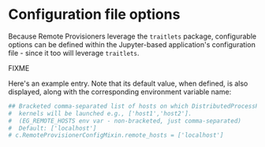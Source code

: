 # Configuration file options

Because Remote Provisioners leverage the `traitlets` package, configurable options can be defined
within the Jupyter-based application's configuration file - since it too will leverage `traitlets`.

FIXME

Here's an example entry. Note that its default value, when defined, is also displayed, along with
the corresponding environment variable name:

```python
## Bracketed comma-separated list of hosts on which DistributedProcessProxy
#  kernels will be launched e.g., ['host1','host2'].
#  (EG_REMOTE_HOSTS env var - non-bracketed, just comma-separated)
#  Default: ['localhost']
# c.RemoteProvisionerConfigMixin.remote_hosts = ['localhost']
```
